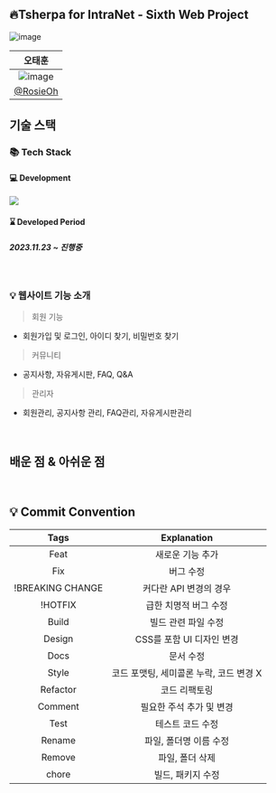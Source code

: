  ## 🔥Tsherpa for IntraNet - Sixth Web Project

<p align="center">

![image](https://github.com/RosieOh/T-sherpa_IntraNet_Pro06/assets/104690434/9e39f9d7-2820-4695-aeeb-edc56891e229)

</p>

|      오태훈                            |                                                       
|:--------------------------------------:|
|![image](https://github.com/RosieOh/T-sherpa_IntraNet_Pro06/assets/104690434/582d0df7-7e2f-4df9-ba2d-0b97951e430e)    | 
| [@RosieOh](https://github.com/rosieoh) |


## 기술 스택

### 📚 Tech Stack 
#### 💻 Development
<img src="https://skillicons.dev/icons?i=java,spring,mysql,javascript,jquery,react,express& perline="/>

#### ⌛ Developed Period
##### 2023.11.23 ~ 진행중


<br>

### 💡 웹사이트 기능 소개
> 회원 기능
- 회원가입 및 로그인, 아이디 찾기, 비밀번호 찾기

> 커뮤니티
- 공지사항, 자유게시판, FAQ, Q&A

> 관리자
- 회원관리, 공지사항 관리, FAQ관리, 자유게시판관리
<br>

## 배운 점 & 아쉬운 점

<p align="justify">

</p>

<br>

## 💡 Commit Convention

|       Tags       |               Explanation               |
| :--------------: | :-------------------------------------: |
|       Feat       |            새로운 기능 추가             |
|       Fix        |                버그 수정                |
| !BREAKING CHANGE |         커다란 API 변경의 경우          |
|     !HOTFIX      |          급한 치명적 버그 수정          |
|      Build       |           빌드 관련 파일 수정           |
|      Design      |        CSS를 포함 UI 디자인 변경        |
|       Docs       |                문서 수정                |
|      Style       | 코드 포맷팅, 세미콜론 누락, 코드 변경 X |
|     Refactor     |              코드 리팩토링              |
|     Comment      |        필요한 주석 추가 및 변경         |
|       Test       |            테스트 코드 수정             |
|      Rename      |         파일, 폴더명 이름 수정          |
|      Remove      |             파일, 폴더 삭제             |
|      chore       |            빌드, 패키지 수정            |

